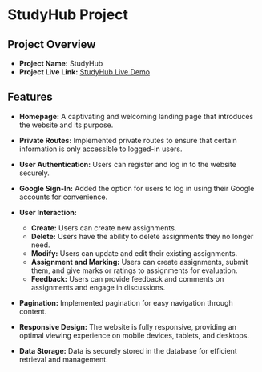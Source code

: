 # StudyHub Project

## Project Overview

- **Project Name:** StudyHub
- **Project Live Link:** [StudyHub Live Demo](https://studyhub-f5ad8.web.app/)

## Features

- **Homepage:** A captivating and welcoming landing page that introduces the website and its purpose.

- **Private Routes:** Implemented private routes to ensure that certain information is only accessible to logged-in users.

- **User Authentication:** Users can register and log in to the website securely.

- **Google Sign-In:** Added the option for users to log in using their Google accounts for convenience.

- **User Interaction:**
  - **Create:** Users can create new assignments.
  - **Delete:** Users have the ability to delete assignments they no longer need.
  - **Modify:** Users can update and edit their existing assignments.
  - **Assignment and Marking:** Users can create assignments, submit them, and give marks or ratings to assignments for evaluation.
  - **Feedback:** Users can provide feedback and comments on assignments and engage in discussions.

- **Pagination:** Implemented pagination for easy navigation through content.

- **Responsive Design:** The website is fully responsive, providing an optimal viewing experience on mobile devices, tablets, and desktops.

- **Data Storage:** Data is securely stored in the database for efficient retrieval and management.
